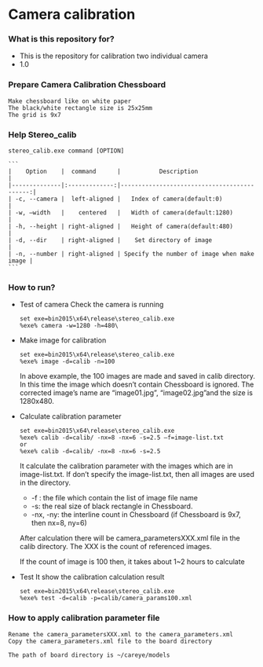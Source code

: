 # Camera calibration #


### What is this repository for? ###

* This is the repository for calibration two individual camera
* 1.0


### Prepare Camera Calibration Chessboard ###

	Make chessboard like on white paper
	The black/white rectangle size is 25x25mm
	The grid is 9x7
### Help Stereo_calib ###
	stereo_calib.exe command [OPTION]
	
  	```
	|    Option    |  command      |           Description                       |
	|--------------|:-------------:|--------------------------------------------:|
	| -c, --camera |  left-aligned |   Index of camera(default:0)                |
	| -w, –width   |    centered   |   Width of camera(default:1280)             |
	| -h, --height | right-aligned |   Height of camera(default:480)             |
	| -d, --dir    | right-aligned |    Set directory of image                   |
	| -n, --number | right-aligned | Specify the number of image when make image |
  	```

### How to run? ###
- Test of camera
  Check the camera is running
  	```
  	set exe=bin2015\x64\release\stereo_calib.exe
	%exe% camera -w=1280 -h=480\
	```
- Make image for calibration
  	```
  	set exe=bin2015\x64\release\stereo_calib.exe
	%exe% image -d=calib -n=100
	```
	In above example, the 100 images are made and saved in calib directory.
	In this time the image which doesn’t contain Chessboard is ignored.
	The corrected image’s name are “image01.jpg”, “image02.jpg”and the size is 1280x480.
- Calculate calibration parameter
  	```
  	set exe=bin2015\x64\release\stereo_calib.exe
	%exe% calib -d=calib/ -nx=8 -nx=6 -s=2.5 –f=image-list.txt 
	or
	%exe% calib -d=calib/ -nx=8 -nx=6 -s=2.5
	```
	It calculate the calibration parameter with the images which are in image-list.txt.
	If don’t specify the image-list.txt, then all images are used in the directory.

	- -f : the file which contain the list of image file name
	- -s: the real size of black rectangle in Chessboard.
	- -nx, -ny: the interline count in Chessboard (if Chessboard is 9x7, then nx=8, ny=6)

	After calculation there will be camera_parametersXXX.xml file in the calib directory.
	The XXX is the count of referenced images.

	If the count of image is 100 then, it takes about 1~2 hours to calculate
- Test
  It show the calibration calculation result
  	```
  	set exe=bin2015\x64\release\stereo_calib.exe
	%exe% test -d=calib -p=calib/camera_params100.xml
	```

### How to apply calibration parameter file ###
	Rename the camera_parametersXXX.xml to the camera_parameters.xml
	Copy the camera_parameters.xml file to the board directory

	The path of board directory is ~/careye/models

